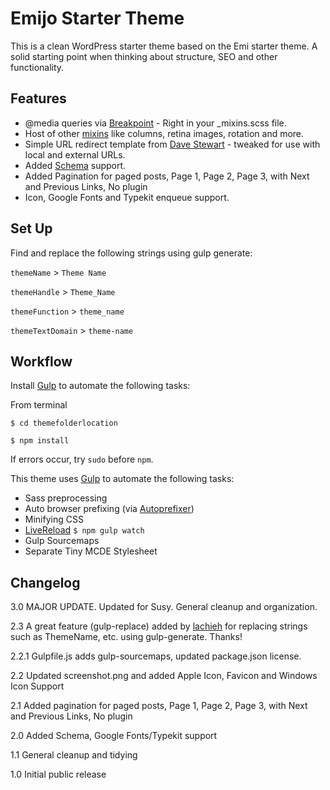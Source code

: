 Emijo Starter Theme 
=================

This is a clean WordPress starter theme based on the Emi starter theme.  A solid starting point when thinking about structure, SEO and other functionality.

Features
------------
* @media queries via [Breakpoint](http://breakpoint-sass.com/) - Right in your _mixins.scss file. 
* Host of other [mixins](https://gist.github.com/jomurgel/a457e491a475e71a4ac3) like columns, retina images, rotation and more.
* Simple URL redirect template from [Dave Stewart](http://www.davestewart.co.uk) - tweaked for use with local and external URLs.
* Added [Schema](http://www.schema.org) support.
* Added Pagination for paged posts, Page 1, Page 2, Page 3, with Next and Previous Links, No plugin
* Icon, Google Fonts and Typekit enqueue support.

Set Up
------------
Find and replace the following strings using gulp generate:

`themeName` > `Theme Name`

`themeHandle` > `Theme_Name`

`themeFunction` > `theme_name`

`themeTextDomain` > `theme-name`

Workflow
------------
Install [Gulp](http://gulpjs.com/) to automate the following tasks:

From terminal
```
$ cd themefolderlocation

$ npm install
```
If errors occur, try `sudo` before `npm`.

This theme uses [Gulp](http://gulpjs.com/) to automate the following tasks:
* Sass preprocessing
* Auto browser prefixing (via [Autoprefixer](https://github.com/ai/autoprefixer))
* Minifying CSS
* [LiveReload](http://livereload.com/) `$ npm gulp watch`
* Gulp Sourcemaps
* Separate Tiny MCDE Stylesheet

Changelog
------------
3.0 MAJOR UPDATE.  Updated for Susy.  General cleanup and organization.  

2.3 A great feature (gulp-replace) added by [lachieh](https://github.com/lachieh) for replacing strings such as ThemeName, etc. using gulp-generate. Thanks!

2.2.1 Gulpfile.js adds gulp-sourcemaps, updated package.json license.

2.2 Updated screenshot.png and added Apple Icon, Favicon and Windows Icon Support

2.1 Added pagination for paged posts, Page 1, Page 2, Page 3, with Next and Previous Links, No plugin

2.0 Added Schema, Google Fonts/Typekit support 

1.1 General cleanup and tidying  

1.0 Initial public release